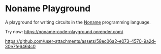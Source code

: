 # Noname Playground

A playground for writing circuits in the [Noname](https://github.com/zksecurity/noname) programming language.

Try now: https://noname-code-playground.onrender.com/

https://github.com/user-attachments/assets/58ec06a2-e073-4570-9a2d-30e7fe6464c0



